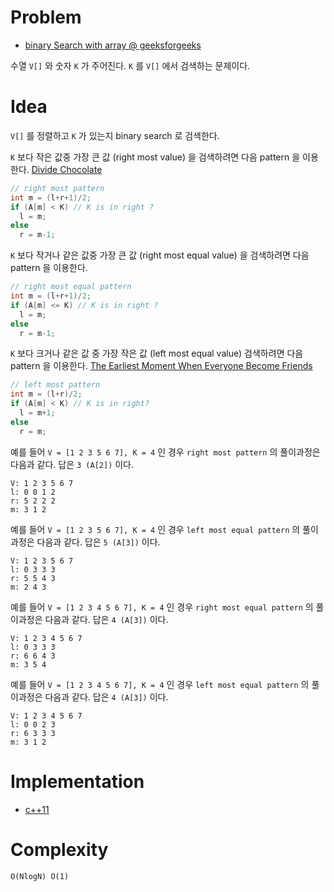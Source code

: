 # Problem

* [binary Search with array @ geeksforgeeks](https://practice.geeksforgeeks.org/problems/binary-search/1)

수열 `V[]` 와 숫자 `K` 가 주어진다. `K` 를 `V[]` 에서 검색하는 문제이다.

# Idea

`V[]` 를 정렬하고 `K` 가 있는지 binary search 로 검색한다. 

`K` 보다 작은 값중 가장 큰 값 (right most value) 을 검색하려면 다음
pattern 을 이용한다. [Divide
Chocolate](https://leetcode.com/problems/divide-chocolate/)

```cpp
// right most pattern
int m = (l+r+1)/2;
if (A[m] < K) // K is in right ?
  l = m;
else
  r = m-1;
```

`K` 보다 작거나 같은 값중 가장 큰 값 (right most equal value) 을 검색하려면 다음
pattern 을 이용한다. 

```cpp
// right most equal pattern
int m = (l+r+1)/2;
if (A[m] <= K) // K is in right ?
  l = m;
else
  r = m-1;
```

`K` 보다 크거나 같은 값 중 가장 작은 값 (left most equal value) 검색하려면
다음 pattern 을 이용한다. [The Earliest Moment When Everyone Become
Friends](https://leetcode.com/problems/the-earliest-moment-when-everyone-become-friends/)

```cpp
// left most pattern
int m = (l+r)/2;
if (A[m] < K) // K is in right?
  l = m+1;
else
  r = m;
```

예를 들어 `V = [1 2 3 5 6 7], K = 4` 인 경우 `right most pattern` 의 풀이과정은
다음과 같다. 답은 `3 (A[2])` 이다.

```
V: 1 2 3 5 6 7
l: 0 0 1 2
r: 5 2 2 2
m: 3 1 2
```

예를 들어 `V = [1 2 3 5 6 7], K = 4` 인 경우 `left most equal pattern` 의 풀이과정은
다음과 같다. 답은 `5 (A[3])` 이다.

```
V: 1 2 3 5 6 7
l: 0 3 3 3
r: 5 5 4 3
m: 2 4 3
```

예를 들어 `V = [1 2 3 4 5 6 7], K = 4` 인 경우 `right most equal pattern` 의 풀이과정은
다음과 같다. 답은 `4 (A[3])` 이다.

```
V: 1 2 3 4 5 6 7
l: 0 3 3 3
r: 6 6 4 3
m: 3 5 4
```

예를 들어 `V = [1 2 3 4 5 6 7], K = 4` 인 경우 `left most equal pattern` 의 풀이과정은
다음과 같다. 답은 `4 (A[3])` 이다.

```
V: 1 2 3 4 5 6 7
l: 0 0 2 3 
r: 6 3 3 3
m: 3 1 2
```

# Implementation

* [c++11](a.cpp)

# Complexity

```
O(NlogN) O(1)
```
